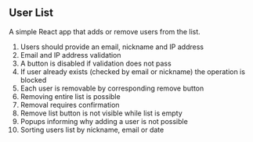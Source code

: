 ## User List

A simple React app that adds or remove users from the list.

1. Users should provide an email, nickname and IP address
2. Email and IP address validation
3. A button is disabled if validation does not pass
4. If user already exists (checked by email or nickname) the operation is blocked 
5. Each user is removable by corresponding remove button
6. Removing entire list is possible
7. Removal requires confirmation
8. Remove list button is not visible while list is empty
9. Popups informing why adding a user is not possible
10. Sorting users list by nickname, email or date